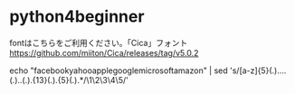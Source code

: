 # python4beginner

fontはこちらをご利用ください。「Cica」フォント
https://github.com/miiton/Cica/releases/tag/v5.0.2


echo "facebookyahooapplegooglemicrosoftamazon" | sed 's/[a-z]\{5\}\(.\)....\(.\)..\(.\).\{13\}\(.\).\{5\}\(.\).*/\1\2\3\4\5/'
